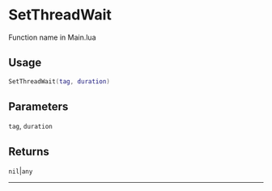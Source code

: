 # SetThreadWait
Function name in Main.lua
## Usage
```lua
SetThreadWait(tag, duration)
```
## Parameters
`tag`, `duration`
## Returns
`nil`|`any`

---